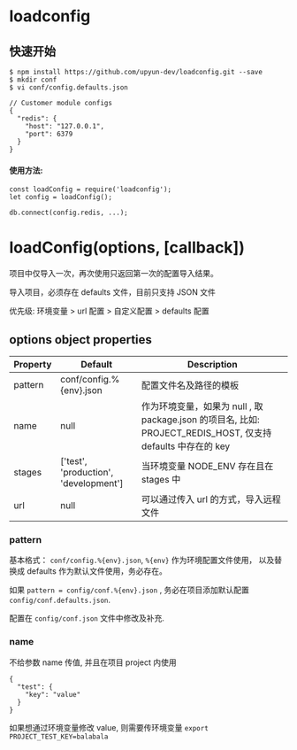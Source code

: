 # loadconfig



## 快速开始

```
$ npm install https://github.com/upyun-dev/loadconfig.git --save
$ mkdir conf
$ vi conf/config.defaults.json
```

```
// Customer module configs
{
  "redis": {
    "host": "127.0.0.1",
    "port": 6379
  }
}
```

#### 使用方法:

```
const loadConfig = require('loadconfig');
let config = loadConfig();

db.connect(config.redis, ...);
```

# loadConfig(options, [callback])
项目中仅导入一次，再次使用只返回第一次的配置导入结果。

导入项目，必须存在 defaults 文件，目前只支持 JSON 文件

优先级: 环境变量 > url 配置 > 自定义配置 > defaults 配置

## options object properties

| Property  | Default   | Description |
|-----------|-----------|-------------|
| pattern   | conf/config.%{env}.json | 配置文件名及路径的模板 |
| name      | null   | 作为环境变量，如果为 null , 取 package.json 的项目名, 比如: PROJECT_REDIS_HOST, 仅支持 defaults 中存在的 key |
| stages    | ['test', 'production', 'development'] | 当环境变量 NODE_ENV 存在且在 stages 中 |
| url       | null   | 可以通过传入 url 的方式，导入远程文件 |

### pattern

基本格式： `conf/config.%{env}.json`, `%{env}` 作为环境配置文件使用， 以及替换成 defaults 作为默认文件使用，务必存在。

如果 `pattern = config/conf.%{env}.json` , 务必在项目添加默认配置 `config/conf.defaults.json`.

配置在 `config/conf.json` 文件中修改及补充.

### name

不给参数 name 传值, 并且在项目 project 内使用

```
{
  "test": {
    "key": "value"
  }
}
```

如果想通过环境变量修改 value, 则需要传环境变量 `export PROJECT_TEST_KEY=balabala`

